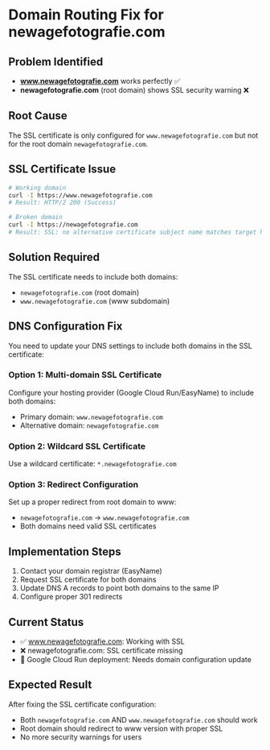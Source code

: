 # Domain Routing Fix for newagefotografie.com

## Problem Identified
- **www.newagefotografie.com** works perfectly ✅
- **newagefotografie.com** (root domain) shows SSL security warning ❌

## Root Cause
The SSL certificate is only configured for `www.newagefotografie.com` but not for the root domain `newagefotografie.com`.

## SSL Certificate Issue
```bash
# Working domain
curl -I https://www.newagefotografie.com
# Result: HTTP/2 200 (Success)

# Broken domain  
curl -I https://newagefotografie.com
# Result: SSL: no alternative certificate subject name matches target host name
```

## Solution Required
The SSL certificate needs to include both domains:
- `newagefotografie.com` (root domain)
- `www.newagefotografie.com` (www subdomain)

## DNS Configuration Fix
You need to update your DNS settings to include both domains in the SSL certificate:

### Option 1: Multi-domain SSL Certificate
Configure your hosting provider (Google Cloud Run/EasyName) to include both domains:
- Primary domain: `www.newagefotografie.com`
- Alternative domain: `newagefotografie.com`

### Option 2: Wildcard SSL Certificate  
Use a wildcard certificate: `*.newagefotografie.com`

### Option 3: Redirect Configuration
Set up a proper redirect from root domain to www:
- `newagefotografie.com` → `www.newagefotografie.com`
- Both domains need valid SSL certificates

## Implementation Steps
1. Contact your domain registrar (EasyName)
2. Request SSL certificate for both domains
3. Update DNS A records to point both domains to the same IP
4. Configure proper 301 redirects

## Current Status
- ✅ www.newagefotografie.com: Working with SSL
- ❌ newagefotografie.com: SSL certificate missing
- 🔄 Google Cloud Run deployment: Needs domain configuration update

## Expected Result
After fixing the SSL certificate configuration:
- Both `newagefotografie.com` AND `www.newagefotografie.com` should work
- Root domain should redirect to www version with proper SSL
- No more security warnings for users